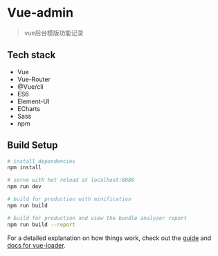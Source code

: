 # Vue-admin

>vue后台模版功能记录

## Tech stack

- Vue
- Vue-Router
- @Vue/cli
- ES6
- Element-UI
- ECharts 
- Sass
- npm

## Build Setup

``` bash
# install dependencies
npm install

# serve with hot reload at localhost:8080
npm run dev

# build for production with minification
npm run build

# build for production and view the bundle analyzer report
npm run build --report
```

For a detailed explanation on how things work, check out the [guide](http://vuejs-templates.github.io/webpack/) and [docs for vue-loader](http://vuejs.github.io/vue-loader).